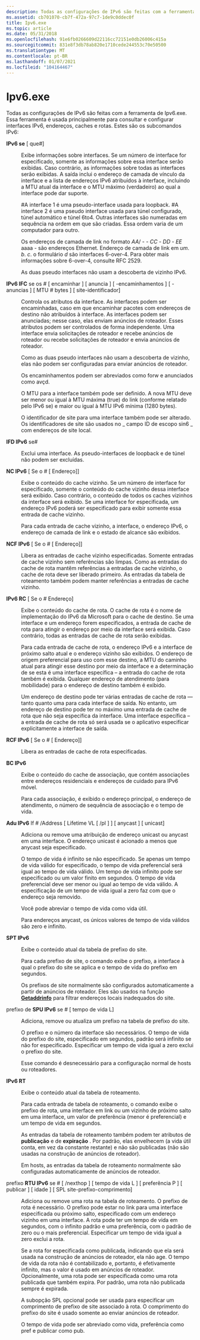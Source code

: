 ```yaml
---
description: Todas as configurações de IPv6 são feitas com a ferramenta de Ipv6.exe.
ms.assetid: cb701070-cb7f-472a-97c7-1de9c0ddec0f
title: Ipv6.exe
ms.topic: article
ms.date: 05/31/2018
ms.openlocfilehash: 91e6fb0266609d22116cc72151e0db26006c415a
ms.sourcegitcommit: 831e8f3db78ab820e1710cede244553c70e50500
ms.translationtype: MT
ms.contentlocale: pt-BR
ms.lasthandoff: 01/07/2021
ms.locfileid: "104164467"
---
```

# <a name="ipv6exe"></a>Ipv6.exe

Todas as configurações de IPv6 são feitas com a ferramenta de Ipv6.exe. Essa ferramenta é usada principalmente para consultar e configurar interfaces IPv6, endereços, caches e rotas. Estes são os subcomandos IPv6:

<dl> <dt>

<span id="ipv6_if__if__"></span><span id="IPV6_IF__IF__"></span>**IPv6 se** \[ que\#\]
</dt> <dd>

Exibe informações sobre interfaces. Se um número de interface for especificado, somente as informações sobre essa interface serão exibidas. Caso contrário, as informações sobre todas as interfaces serão exibidas. A saída inclui o endereço de camada de vínculo da interface e a lista de endereços IPv6 atribuídos à interface, incluindo a MTU atual da interface e o MTU máximo (verdadeiro) ao qual a interface pode dar suporte.

\#A interface 1 é uma pseudo-interface usada para loopback. \#A interface 2 é uma pseudo interface usada para túnel configurado, túnel automático e túnel 6to4. Outras interfaces são numeradas em sequência na ordem em que são criadas. Essa ordem varia de um computador para outro.

Os endereços de camada de link no formato *AA*/ -  - *CC* - *DD* - *EE* aaaa -  são endereços Ethernet. Endereço de camada de link em *um*. *b*. *c*. o formulário *d* são interfaces 6-over-4. Para obter mais informações sobre 6-over-4, consulte RFC 2529.

As duas pseudo interfaces não usam a descoberta de vizinho IPv6.

</dd> <dt>

<span id="ipv6_ifc_if___forwards___advertises___-forwards___-advertises___mtu__bytes___site_site-identifier_"></span><span id="IPV6_IFC_IF___FORWARDS___ADVERTISES___-FORWARDS___-ADVERTISES___MTU__BYTES___SITE_SITE-IDENTIFIER_"></span>**IPv6 IFC** se os \# \[ encaminhar \] \[ anuncia \] \[ -encaminhamentos \] \[ -anuncias \] \[ MTU \# bytes \] \[ site-identificador\]
</dt> <dd>

Controla os atributos da interface. As interfaces podem ser encaminhadas, caso em que encaminhar pacotes com endereços de destino não atribuídos à interface. As interfaces podem ser anunciadas; nesse caso, elas enviam anúncios de roteador. Esses atributos podem ser controlados de forma independente. Uma interface envia solicitações de roteador e recebe anúncios de roteador ou recebe solicitações de roteador e envia anúncios de roteador.

Como as duas pseudo interfaces não usam a descoberta de vizinho, elas não podem ser configuradas para enviar anúncios de roteador.

Os encaminhamentos podem ser abreviados como forw e anunciados como avçd.

O MTU para a interface também pode ser definido. A nova MTU deve ser menor ou igual à MTU máxima (true) do link (conforme relatado pelo IPv6 se) e maior ou igual à MTU IPv6 mínima (1280 bytes).

O identificador de site para uma interface também pode ser alterado. Os identificadores de site são usados no \_ campo ID de escopo sin6 \_ com endereços de site local.

</dd> <dt>

<span id="ipv6_ifd_if_"></span><span id="IPV6_IFD_IF_"></span>**IFD IPv6** se\#
</dt> <dd>

Exclui uma interface. As pseudo-interfaces de loopback e de túnel não podem ser excluídas.

</dd> <dt>

<span id="ipv6_nc__if___address__"></span><span id="IPV6_NC__IF___ADDRESS__"></span>**NC IPv6** \[ Se o \# \[ Endereço\]\]
</dt> <dd>

Exibe o conteúdo do cache vizinho. Se um número de interface for especificado, somente o conteúdo do cache vizinho dessa interface será exibido. Caso contrário, o conteúdo de todos os caches vizinhos da interface será exibido. Se uma interface for especificada, um endereço IPv6 poderá ser especificado para exibir somente essa entrada de cache vizinho.

Para cada entrada de cache vizinho, a interface, o endereço IPv6, o endereço de camada de link e o estado de alcance são exibidos.

</dd> <dt>

<span id="ipv6_ncf__if___address__"></span><span id="IPV6_NCF__IF___ADDRESS__"></span>**NCF IPv6** \[ Se o \# \[ Endereço\]\]
</dt> <dd>

Libera as entradas de cache vizinho especificadas. Somente entradas de cache vizinho sem referências são limpas. Como as entradas do cache de rota mantêm referências a entradas de cache vizinho, o cache de rota deve ser liberado primeiro. As entradas da tabela de roteamento também podem manter referências a entradas de cache vizinho.

</dd> <dt>

<span id="ipv6_rc__if__address_"></span><span id="IPV6_RC__IF__ADDRESS_"></span>**IPv6 RC** \[ Se o \# Endereço\]
</dt> <dd>

Exibe o conteúdo do cache de rota. O cache de rota é o nome de implementação do IPv6 da Microsoft para o cache de destino. Se uma interface e um endereço forem especificados, a entrada de cache de rota para atingir o endereço por meio da interface será exibida. Caso contrário, todas as entradas de cache de rota serão exibidas.

Para cada entrada de cache de rota, o endereço IPv6 e a interface de próximo salto atual e o endereço vizinho são exibidos. O endereço de origem preferencial para uso com esse destino, a MTU do caminho atual para atingir esse destino por meio da interface e a determinação de se esta é uma interface específica – a entrada do cache de rota também é exibida. Qualquer endereço de atendimento (para mobilidade) para o endereço de destino também é exibido.

Um endereço de destino pode ter várias entradas de cache de rota — tanto quanto uma para cada interface de saída. No entanto, um endereço de destino pode ter no máximo uma entrada de cache de rota que não seja específica da interface. Uma interface específica – a entrada de cache de rota só será usada se o aplicativo especificar explicitamente a interface de saída.

</dd> <dt>

<span id="ipv6_rcf__if___address__"></span><span id="IPV6_RCF__IF___ADDRESS__"></span>**RCF IPv6** \[ Se o \# \[ Endereço\]\]
</dt> <dd>

Libera as entradas de cache de rota especificadas.

</dd> <dt>

<span id="ipv6_bc"></span><span id="IPV6_BC"></span>**BC IPv6**
</dt> <dd>

Exibe o conteúdo do cache de associação, que contém associações entre endereços residenciais e endereços de cuidado para IPv6 móvel.

Para cada associação, é exibido o endereço principal, o endereço de atendimento, o número de sequência de associação e o tempo de vida.

</dd> <dt>

<span id="ipv6_adu_if__address__lifetime_VL__PL____anycast___unicast_"></span><span id="ipv6_adu_if__address__lifetime_vl__pl____anycast___unicast_"></span><span id="IPV6_ADU_IF__ADDRESS__LIFETIME_VL__PL____ANYCAST___UNICAST_"></span>**Adu IPv6** If \# /Address \[ Lifetime VL \[ /pl \] \] \[ anycast \] \[ unicast\]
</dt> <dd>

Adiciona ou remove uma atribuição de endereço unicast ou anycast em uma interface. O endereço unicast é acionado a menos que anycast seja especificado.

O tempo de vida é infinito se não especificado. Se apenas um tempo de vida válido for especificado, o tempo de vida preferencial será igual ao tempo de vida válido. Um tempo de vida infinito pode ser especificado ou um valor finito em segundos. O tempo de vida preferencial deve ser menor ou igual ao tempo de vida válido. A especificação de um tempo de vida igual a zero faz com que o endereço seja removido.

Você pode abreviar o tempo de vida como vida útil.

Para endereços anycast, os únicos valores de tempo de vida válidos são zero e infinito.

</dd> <dt>

<span id="ipv6_spt"></span><span id="IPV6_SPT"></span>**SPT IPv6**
</dt> <dd>

Exibe o conteúdo atual da tabela de prefixo do site.

Para cada prefixo de site, o comando exibe o prefixo, a interface à qual o prefixo do site se aplica e o tempo de vida do prefixo em segundos.

Os prefixos de site normalmente são configurados automaticamente a partir de anúncios de roteador. Eles são usados na função [**Getaddrinfo**](/windows/desktop/api/Ws2tcpip/nf-ws2tcpip-getaddrinfo) para filtrar endereços locais inadequados do site.

</dd> <dt>

<span id="ipv6_spu_prefix_if___lifetime_L_"></span><span id="ipv6_spu_prefix_if___lifetime_l_"></span><span id="IPV6_SPU_PREFIX_IF___LIFETIME_L_"></span>prefixo de **SPU IPv6** se \# \[ tempo de vida L\]
</dt> <dd>

Adiciona, remove ou atualiza um prefixo na tabela de prefixo do site.

O prefixo e o número da interface são necessários. O tempo de vida do prefixo do site, especificado em segundos, padrão será infinito se não for especificado. Especificar um tempo de vida igual a zero exclui o prefixo do site.

Esse comando é desnecessário para a configuração normal de hosts ou roteadores.

</dd> <dt>

<span id="ipv6_rt"></span><span id="IPV6_RT"></span>**IPv6 RT**
</dt> <dd>

Exibe o conteúdo atual da tabela de roteamento.

Para cada entrada de tabela de roteamento, o comando exibe o prefixo de rota, uma interface em link ou um vizinho de próximo salto em uma interface, um valor de preferência (menor é preferencial) e um tempo de vida em segundos.

As entradas da tabela de roteamento também podem ter atributos de **publicação** e de **expiração** . Por padrão, elas envelhecem (a vida útil conta, em vez da constante restante) e não são publicadas (não são usadas na construção de anúncios de roteador).

Em hosts, as entradas da tabela de roteamento normalmente são configuradas automaticamente de anúncios de roteador.

</dd> <dt>

<span id="ipv6_rtu_prefix_if___nexthop___lifetime_L___preference_P___publish___age___spl_site-prefix-length_"></span><span id="ipv6_rtu_prefix_if___nexthop___lifetime_l___preference_p___publish___age___spl_site-prefix-length_"></span><span id="IPV6_RTU_PREFIX_IF___NEXTHOP___LIFETIME_L___PREFERENCE_P___PUBLISH___AGE___SPL_SITE-PREFIX-LENGTH_"></span>prefixo **RTU IPv6** se \# \[ /nexthop \] \[ tempo de vida L \] \[ preferência P \] \[ publicar \] \[ idade \] \[ SPL site-prefixo-comprimento\]
</dt> <dd>

Adiciona ou remove uma rota na tabela de roteamento. O prefixo de rota é necessário. O prefixo pode estar no link para uma interface especificada ou próximo salto, especificado com um endereço vizinho em uma interface. A rota pode ter um tempo de vida em segundos, com o infinito padrão e uma preferência, com o padrão de zero ou o mais preferencial. Especificar um tempo de vida igual a zero exclui a rota.

Se a rota for especificada como publicada, indicando que ela será usada na construção de anúncios de roteador, ela não age. O tempo de vida da rota não é contabilizado e, portanto, é efetivamente infinito, mas o valor é usado em anúncios de roteador. Opcionalmente, uma rota pode ser especificada como uma rota publicada que também expira. Por padrão, uma rota não publicada sempre é expirada.

A subopção SPL opcional pode ser usada para especificar um comprimento de prefixo de site associado à rota. O comprimento do prefixo do site é usado somente ao enviar anúncios de roteador.

O tempo de vida pode ser abreviado como vida, preferência como pref e publicar como pub.

</dd> </dl>

 

 



